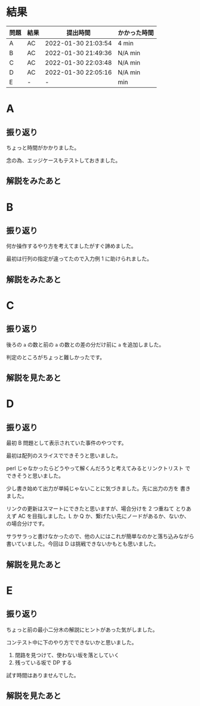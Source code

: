 # 結果

| 問題 | 結果 | 提出時間            | かかった時間 |
|------|------|---------------------|--------------|
| A    | AC   | 2022-01-30 21:03:54 | 4 min        |
| B    | AC   | 2022-01-30 21:49:36 | N/A min      |
| C    | AC   | 2022-01-30 22:03:48 | N/A min      |
| D    | AC   | 2022-01-30 22:05:16 | N/A min      |
| E    | -    | -                   |     min      |

# A

## 振り返り

ちょっと時間がかかりました。

念の為、エッジケースもテストしておきました。

## 解説をみたあと

# B

## 振り返り

何か操作するやり方を考えてましたがすぐ諦めました。

最初は行列の指定が違ってたので入力例 1 に助けられました。

## 解説をみたあと

# C

## 振り返り

後ろの `a` の数と前の `a` の数との差の分だけ前に `a` を追加しました。

判定のところがちょっと難しかったです。

## 解説を見たあと

# D

## 振り返り

最初 B 問題として表示されていた事件のやつです。

最初は配列のスライスでできそうと思いました。

perl じゃなかったらどうやって解くんだろうと考えてみるとリンクトリスト
でできそうと思いました。

少し書き始めて出力が単純じゃないことに気づきました。先に出力の方を
書きました。

リンクの更新はスマートにできたと思いますが、場合分けを 2 つ重ねて
とりあえず AC を目指しました。L か Q か、繋げたい先にノードがあるか、ないか、
の場合分けです。

サラサラっと書けなかったので、他の人にはこれが簡単なのかと落ち込みながら
書いていました。今回は D は挑戦できないかもとも思いました。

## 解説を見たあと

# E

## 振り返り

ちょっと前の最小二分木の解説にヒントがあった気がしました。

コンテスト中に下のやり方でできないかと思いました。

1. 閉路を見つけて、使わない坂を落としていく
2. 残っている坂で DP する

試す時間はありませんでした。

## 解説を見たあと
